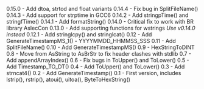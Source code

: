 0.15.0 - Add dtoa, strtod and float variants 
0.14.4 - Fix bug in SplitFileName()
0.14.3 - Add support for strptime in GCC6
0.14.2 - Add stringpTime() and stringfTime()
0.14.1 - Add formatString()
0.14.0 - Critical fix to work with BR library AsIecCon
0.13.0 - Add supporting functions for wstrings *Use v0.14.0 instead*
0.12.1 - Add stringlcpy() and stringlcat()
0.12 - Add GenerateTimestampMS_1() - YYYYMMDD_HHMMSS_SSS
0.11 - Add SplitFileName()
0.10 - Add GenerateTimestampMS()
0.9  - HexStringToDINT
0.8  - Move from AsString to AsBrStr to fix header clashes with stdlib
0.7  - Add appendArrayIndex()
0.6  - Fix bugs in ToUpper() and ToLower()
0.5  - Add Timestamp_TO_DT()
0.4  - Add ToUpper() and ToLower()
0.3  - Add strncat4()
0.2  - Add GenerateTimestamp()
0.1  - First version, includes lstrip(), rstrip(), atoui(), uitoa(), ByteToHexString()
